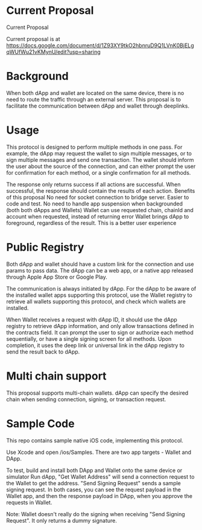 # Current Proposal

Current Proposal

Current proposal is at https://docs.google.com/document/d/1Z93XY9tkO2hbnruD9Q1LVnK0BjELgqWUfWu21vKMynU/edit?usp=sharing

# Background
When both dApp and wallet are located on the same device, there is no need to route the traffic through an external server. This proposal is to facilitate the communication between dApp and wallet through deeplinks.

# Usage
This protocol is designed to perform multiple methods in one pass. For example, the dApp may request the wallet to sign multiple messages, or to sign multiple messages and send one transaction. The wallet should inform the user about the source of the connection, and can either prompt the user for confirmation for each method, or a single confirmation for all methods.

The response only returns success if all actions are successful. When successful, the response should contain the results of each action.
Benefits of this proposal
No need for socket connection to bridge server. Easier to code and test.
No need to handle app suspension when backgrounded (both both dApps and Wallets)
Wallet can use requested chain, chainId and account when requested, instead of returning error
Wallet brings dApp to foreground, regardless of the result. This is a better user experience

# Public Registry

Both dApp and wallet should have a custom link for the connection and use params to pass data. The dApp can be a web app, or a native app released through Apple App Store or Google Play.

The communication is always initiated by dApp. For the dApp to be aware of the installed wallet apps supporting this protocol, use the Wallet registry to retrieve all wallets supporting this protocol, and check which wallets are installed.

When Wallet receives a request with dApp ID, it should use the dApp registry to retrieve dApp information, and only allow transactions defined in the contracts field. It can prompt the user to sign or authorize each method sequentially, or have a single signing screen for all methods. Upon completion, it uses the deep link or universal link in the dApp registry to send the result back to dApp.

# Multi chain support

This proposal supports multi-chain wallets. dApp can specify the desired chain when sending connection, signing, or transaction request.

# Sample Code

This repo contains sample native iOS code, implementing this protocol. 

Use Xcode and open /ios/Samples. There are two app targets - Wallet and DApp.

To test, build and install both DApp and Wallet onto the same device or simulator
Run dApp, "Get Wallet Address" will send a connection request to the Wallet to get the address. "Send Signing Request" sends a sample signing request. In both cases, you can see the request payload in the Wallet app, and then the response payload in DApp, when you approve the requests in Wallet.

Note: Wallet doesn't really do the signing when receiving "Send Signing Request". It only returns a dummy signature.

